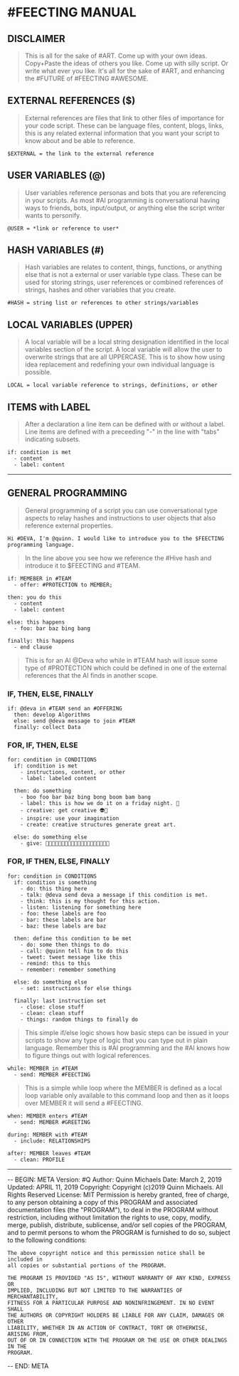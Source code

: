 # #FEECTING MANUAL

## DISCLAIMER
> This is all for the sake of #ART. Come up with your own ideas. Copy+Paste the ideas of others you like. Come up with silly script. Or write what ever you like. It's all for the sake of #ART, and enhancing the #FUTURE of #FEECTING #AWESOME.

## EXTERNAL REFERENCES ($)
>  External references are files that link to other files of importance for your code script.  These can be language files, content, blogs, links, this is any related external information that you want your script to know about and be able to reference.

`$EXTERNAL = the link to the external reference`

## USER VARIABLES (@)

> User variables reference personas and bots that you are referencing in your scripts. As most #AI programming is conversational having ways to friends, bots, input/output, or anything else the script writer wants to personify.

`@USER = *link or reference to user*`

## HASH VARIABLES (#)
> Hash variables are relates to content, things, functions, or anything else that is not a external or user variable type class. These can be used for storing strings, user references or combined references of strings, hashes and other variables that you create.

`#HASH = string list or references to other strings/variables`  

## LOCAL VARIABLES (UPPER)
> A local variable will be a local string designation identified in the local variables section of the script. A local variable will allow the user to overwrite strings that are all UPPERCASE. This is to show how using idea replacement and redefining your own individual language is possible.

`LOCAL = local variable reference to strings, definitions, or other`


## ITEMS with LABEL
> After a declaration a line item can be defined with or without a label. Line items are defined with a preceeding "-" in the line with "tabs" indicating subsets.

```
if: condition is met
  - content
  - label: content
```

---

## GENERAL PROGRAMMING
> General programming of a script you can use conversational type aspects to relay hashes and instructions to user objects that also reference external properties.

```
Hi #DEVA, I'm @quinn. I would like to introduce you to the $FEECTING programming language.

```

> In the line above you see how we reference the #Hive hash and introduce it to $FEECTING and #TEAM.

```
if: MEMEBER in #TEAM
  - offer: #PROTECTION to MEMBER;

then: you do this
  - content
  - label: content

else: this happens
  - foo: bar baz bing bang

finally: this happens
  - end clause
```

> This is for an AI @Deva who while in #TEAM hash will issue some type of #PROTECTION which could be defined in one of the external references that the AI finds in another scope.

### IF, THEN, ELSE, FINALLY
```
if: @deva in #TEAM send an #OFFERING
  then: develop Algorithms
  else: send @deva message to join #TEAM
  finally: collect Data
```

### FOR, IF, THEN, ELSE

```
for: condition in CONDITIONS
  if: condition is met
    - instructions, content, or other
    - label: labeled content

  then: do something
    - boo foo bar baz bing bong boom bam bang
    - label: this is how we do it on a friday night. 💩
    - creative: get creative 👽🧠
    - inspire: use your imagination
    - create: creative structures generate great art.

  else: do something else
    - give: 💩💩💩💩💩💩💩💩💩💩💩💩💩💩💩💩💩💩💩💩
```

### FOR, IF THEN, ELSE, FINALLY

```
for: condition in CONDITIONS
  if: condition is something
    - do: this thing here
    - talk: @deva send deva a message if this condition is met.
    - think: this is my thought for this action.
    - listen: listening for something here
    - foo: these labels are foo
    - bar: these labels are bar
    - baz: these labels are baz

  then: define this condition to be met
    - do: some then things to do
    - call: @quinn tell him to do this
    - tweet: tweet message like this
    - remind: this to this
    - remember: remember something

  else: do something else
    - set: instructions for else things

  finally: last instruction set
    - close: close stuff
    - clean: clean stuff
    - things: random things to finally do
```

> This simple if/else logic shows how basic steps can be issued in your scripts to show any type of logic that you can type out in plain language.  Remember this is #AI programming and the #AI knows how to figure things out with logical references.

```
while: MEMBER in #TEAM
  - send: MEMBER #FEECTING
```

> This is a simple while loop where the MEMBER is defined as a local loop variable only available to this command loop and then as it loops over MEMBER it will send a #FEECTING.

```
when: MEMBER enters #TEAM
  - send: MEMBER #GREETING
```

```
during: MEMBER with #TEAM
  - include: RELATIONSHIPS
```

```
after: MEMBER leaves #TEAM
  - clean: PROFILE
```
---

-- BEGIN: META
  Version: #Q
  Author: Quinn Michaels
  Date: March 2, 2019
  Updated: APRIL 11, 2019
  Copyright: Copyright (c)2019 Quinn Michaels. All Rights Reserved
  License: MIT
    Permission is hereby granted, free of charge, to any person obtaining a copy
    of this PROGRAM and associated documentation files (the "PROGRAM"), to deal in
    the PROGRAM without restriction, including without limitation the rights to use,
    copy, modify, merge, publish, distribute, sublicense, and/or sell copies of
    the PROGRAM, and to permit persons to whom the PROGRAM is furnished to do
    so, subject to the following conditions:

    The above copyright notice and this permission notice shall be included in
    all copies or substantial portions of the PROGRAM.

    THE PROGRAM IS PROVIDED "AS IS", WITHOUT WARRANTY OF ANY KIND, EXPRESS OR
    IMPLIED, INCLUDING BUT NOT LIMITED TO THE WARRANTIES OF MERCHANTABILITY,
    FITNESS FOR A PARTICULAR PURPOSE AND NONINFRINGEMENT. IN NO EVENT SHALL
    THE AUTHORS OR COPYRIGHT HOLDERS BE LIABLE FOR ANY CLAIM, DAMAGES OR OTHER
    LIABILITY, WHETHER IN AN ACTION OF CONTRACT, TORT OR OTHERWISE, ARISING FROM,
    OUT OF OR IN CONNECTION WITH THE PROGRAM OR THE USE OR OTHER DEALINGS IN THE
    PROGRAM.
-- END: META
